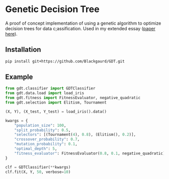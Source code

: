 # Genetic Decision Tree

A proof of concept implementation of using a genetic algorithm to optimize decision trees for data c;assification. Used in my extended essay ([paper here](https://github.com/Blackgaurd/extended-essay)).

## Installation

```bash
pip install git+https://github.com/Blackgaurd/GDT.git
```

## Example

```python
from gdt.classifier import GDTClassifier
from gdt.data.load import load_iris
from gdt.fitness import FitnessEvaluator, negative_quadratic
from gdt.selection import Elitism, Tournament

(X, Y), (X_test, Y_test) = load_iris().data()

kwargs = {
    "population_size": 100,
    "split_probability": 0.5,
    "selectors": [(Tournament(4), 0.8), (Elitism(), 0.2)],
    "crossover_probability": 0.7,
    "mutation_probability": 0.1,
    "optimal_depth": 5,
    "fitness_evaluator": FitnessEvaluator(0.8, 0.1, negative_quadratic),
}

clf = GDTClassifier(**kwargs)
clf.fit(X, Y, 50, verbose=10)
```
